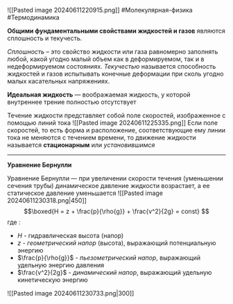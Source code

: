 ![[Pasted image 20240611220915.png]]
#Молекулярная-физика #Термодинамика 

**Общими фундаментальными свойствами жидкостей и газов** являются сплошность и текучесть.

*Сплошность* – это свойство жидкости или газа равномерно заполнять любой, какой угодно малый объем как в деформируемом, так и в недеформируемом состояниях. 
*Текучестью* называется способность жидкостей и газов испытывать конечные деформации при сколь угодно малых касательных напряжениях.

**Идеальная жидкость** — воображаемая жидкость, у которой внутреннее трение полностью отсутствует

Течение жидкости представляет собой поле скоростей, изображенное с помощью линий тока
![[Pasted image 20240611225335.png]]
Если поле скоростей, то есть форма и расположение, соответствующие ему линии тока не меняются с течением времени, то движение жидкости называется **стационарным** или *установившимся*

---
**Уравнение Бернулли**

Уравнение Бернулли — при увеличении скорости течения (уменьшении сечения трубы) динамическое давление жидкости возрастает, а ее статическое давление уменьшается
![[Pasted image 20240611230318.png|450]]$$\boxed{H = z + \frac{p}{\rho{g}} + \frac{v^2}{2g} = const} $$где :
- $H$ - гидравлическая высота (напор)
- $z$ - *геометрический напор* (высота), выражающий потенциальную энергию
- $\frac{p}{\rho{g}}$ - *пьезометрический напор*, выражающий удельную энергию давления
- $\frac{v^2}{2g}$ - *динамический напор*, выражающий удельную кинетическую энергию

![[Pasted image 20240611230733.png|300]]
